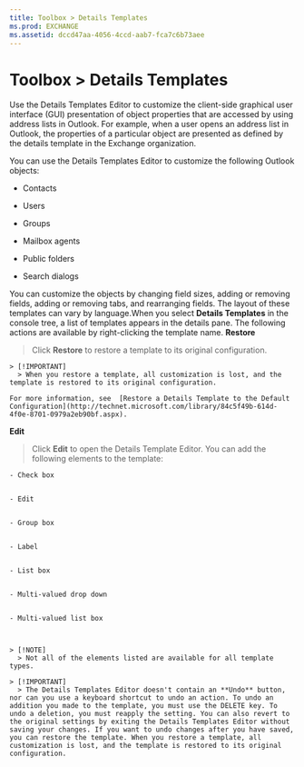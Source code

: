 ```yaml
---
title: Toolbox > Details Templates
ms.prod: EXCHANGE
ms.assetid: dccd47aa-4056-4ccd-aab7-fca7c6b73aee
---
```



# Toolbox > Details Templates

Use the Details Templates Editor to customize the client-side graphical user interface (GUI) presentation of object properties that are accessed by using address lists in Outlook. For example, when a user opens an address list in Outlook, the properties of a particular object are presented as defined by the details template in the Exchange organization.
  
    
    

You can use the Details Templates Editor to customize the following Outlook objects: 
- Contacts
    
  
- Users
    
  
- Groups
    
  
- Mailbox agents
    
  
- Public folders
    
  
- Search dialogs
    
  
You can customize the objects by changing field sizes, adding or removing fields, adding or removing tabs, and rearranging fields. The layout of these templates can vary by language.When you select **Details Templates** in the console tree, a list of templates appears in the details pane. The following actions are available by right-clicking the template name.
 **Restore**
  
    
    
> Click **Restore** to restore a template to its original configuration.
    
    > [!IMPORTANT]
      > When you restore a template, all customization is lost, and the template is restored to its original configuration. 

    For more information, see  [Restore a Details Template to the Default Configuration](http://technet.microsoft.com/library/84c5f49b-614d-4f0e-8701-0979a2eb90bf.aspx).
    
  
 **Edit**
  
    
    
> Click **Edit** to open the Details Template Editor. You can add the following elements to the template:
    
    - Check box
    
  
    - Edit
    
  
    - Group box
    
  
    - Label
    
  
    - List box
    
  
    - Multi-valued drop down
    
  
    - Multi-valued list box
    
  

    > [!NOTE]
      > Not all of the elements listed are available for all template types. 

    > [!IMPORTANT]
      > The Details Templates Editor doesn't contain an **Undo** button, nor can you use a keyboard shortcut to undo an action. To undo an addition you made to the template, you must use the DELETE key. To undo a deletion, you must reapply the setting. You can also revert to the original settings by exiting the Details Templates Editor without saving your changes. If you want to undo changes after you have saved, you can restore the template. When you restore a template, all customization is lost, and the template is restored to its original configuration.

